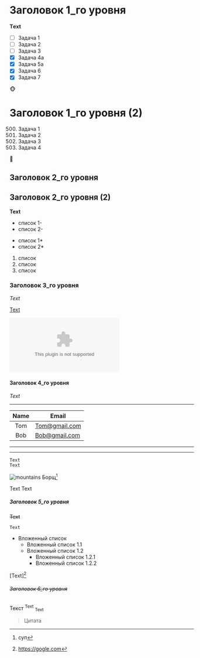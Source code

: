 # Заголовок 1_го уровня

__Тext__

- [ ] Задача 1
- [ ] Задача 2
- [ ] Задача 3
- [x] Задача 4a
- [X] Задача 5a
- [X] Задача 6
- [X] Задача 7

🐵

Заголовок 1_го уровня (2)
========================

500. Задача 1
501. Задача 2
502. Задача 3
503. Задача 4

🐤

## Заголовок 2_го уровня
Заголовок 2_го уровня (2)
------------------------
**Text**

<picture>
  <source media="(prefers-color-scheme:dark)" srcset="">
  <source media="(prefers-color-scheme:light)" srcset="">
  </picture>
  
  - список 1-
  - список 2-
  
  * список 1*
  * список 2*
  
  1. список 
  2. список
  3. список
  

### Заголовок 3_го уровня

*Text*

[Text](https//:google.com)

![ ](https//:google.com)

#### Заголовок 4_го уровня

_Text_

*******************
Name | Email
:---:|-----------------
Tom  |Tom@gmail.com
Bob  |     Bob@gmail.com

-------------------

___________________

```
Text
Text
```
![mountains](/img/mountan.png "Пейзаж с горами")
Борщ[^you]
[^you]: суп

Text
Text
##### Заголовок 5_го уровня

~~Text~~

`Text`

  + Вложенный список
    - Вложенный список 1.1
    - Вложенный список 1.2
      * Вложенный список 1.2.1
      * Вложенный список 1.2.2

[Text][^1]
[^1]:https://gogle.com
###### ~~Заголовок 6_го уровня~~

Текст
<sup>Text</sup>
<sub>Text</sub>
>Цитата
